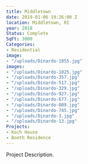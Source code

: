 ```yaml
---
title: Middletown
date: 2019-01-06 19:26:00 Z
location: Middletown, RI
year: 2018
Status: Complete
SqFt: 3000
Categories:
- Residential
image:
- "/uploads/Dinardo-1055.jpg"
images:
- "/uploads/Dinardo-1025.jpg"
- "/uploads/Dinardo-357.jpg"
- "/uploads/Dinardo-517.jpg"
- "/uploads/Dinardo-329.jpg"
- "/uploads/Dinardo-927.jpg"
- "/uploads/Dinardo-677.jpg"
- "/uploads/Dinardo-809.jpg"
- "/uploads/Dinardo-745.jpg"
- "/uploads/Dinardo-3.jpg"
- "/uploads/Dinardo-13.jpg"
Projects:
- Koch House
- Booth Residence
---
```


Project Description.